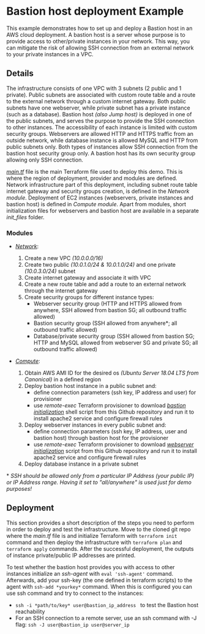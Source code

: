 # Bastion host deployment Example
This example demonstrates how to set up and deploy a Bastion host in an AWS cloud deployment. A bastion host is a server whose purpose is to provide access to other/private instances in your network. This way, you can mitigate the risk of allowing SSH connection from an external network to your private instances in a VPC. 

## Details
The infrastructure consists of one VPC with 3 subnets (2 public and 1 private). Public subnets are associated with custom route table and a route to the external network through a custom internet gateway. Both public subnets have one webserver, while private subnet has a private instance (such as a database). Bastion host *(also Jump host)* is deployed in one of the public subnets, and serves the purpose to provide the SSH connection to other instances. The accessibility of each instance is limited with custom security groups. Webservers are allowed HTTP and HTTPS traffic from an outside network, while database instance is allowed MySQL and HTTP from public subnets only. Both types of instances allow SSH connection from the bastion host security group only. A bastion host has its own security group allowing only SSH connection.

[*main.tf*](https://github.com/MihaMarkocic/cloudservices/blob/master/AWS/bastion_host/main.tf) file is the main Terraform file used to deploy this demo. This is where the region of deployment, provider and modules are defined. Network infrastructure part of this deployment, including subnet route table internet gateway and security groups creation, is defined in the *Network module*. Deployment of EC2 instances (webservers, private instances and bastion host) is defined in *Compute module*. Apart from modules, short initialization files for webservers and bastion host are available in a separate *init_files* folder.

### Modules
- [*Network*](https://github.com/MihaMarkocic/cloudservices/tree/master/AWS/bastion_host/modules/network):
    1. Create a new VPC *(10.0.0.0/16)*
    2. Create two public *(10.0.1.0/24 & 10.0.1.0/24)* and one private *(10.0.3.0/24)* subnet
    3. Create internet gateway and associate it with VPC
    4. Create a new route table and add a route to an external network through the internet gateway
    5. Create security groups for different instance types: 
        - Webserver security group (HTTP and HTTPS allowed from anywhere, SSH allowed from bastion SG; all outbound traffic allowed)
        - Bastion security group (SSH allowed from anywhere*; all outbound traffic allowed)
        - Database/private security group (SSH allowed from bastion SG; HTTP and MySQL allowed from webserver SG and private SG; all outbound traffic allowed)


- [*Compute*](https://github.com/MihaMarkocic/cloudservices/tree/master/AWS/bastion_host/modules/compute):
    1. Obtain AWS AMI ID for the desired os *(Ubuntu Server 18.04 LTS from Canonical)* in a defined region
    2. Deploy bastion host instance in a public subnet and:
        - define connection parameters (ssh key, IP address and user) for provisioner
        - use *remote-exec* Terraform provisioner to download [*bastion initialization*](https://github.com/MihaMarkocic/cloudservices/blob/master/AWS/bastion_host/init_files/bastion_init.sh) shell script from this Github repository and run it to install apache2 service and configure firewall rules 
    2. Deploy webserver instances in every public subnet and:
        - define connection parameters (ssh key, IP address, user and bastion host) through bastion host for the provisioner
        - use *remote-exec* Terraform provisioner to download [*webserver initialization*](https://github.com/MihaMarkocic/cloudservices/blob/master/AWS/bastion_host/init_files/webserver_init.sh) script from this Github repository and run it to install apache2 service and configure firewall rules
    3. Deploy database instance in a private subnet

\* *SSH should be allowed only from a particular IP Address (your public IP) or IP Address range. Having it set to "all/anywhere" is used just for demo purposes!*

## Deployment
This section provides a short description of the steps you need to perform in order to deploy and test the infrastructure. Move to the cloned git repo where the *main.tf* file is and initialize Terraform with `terraform init` command and then deploy the infrastructure with `terraform plan` and `terraform apply` commands. After the successful deployment, the outputs of instance private/public IP addresses are printed.

To test whether the bastion host provides you with access to other instances initialize an *ssh-agent* with `eval 'ssh-agent'` command. Afterwards, add your ssh-key (the one defined in terraform scripts) to the agent with `ssh-add *yourkey*` command. When this is configured you can use ssh command and try to connect to the instances:
- `ssh -i *path/to/key* user@bastion_ip_address ` to test the Bastion host reachability
- For an SSH connection to a remote server, use an ssh command with -J flag: `ssh -J user@bastion_ip user@server_ip` 

